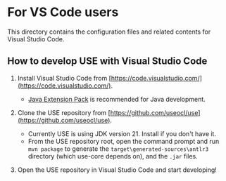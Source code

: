 # For VS Code users

This directory contains the configuration files and related contents for Visual Studio Code.

## How to develop USE with Visual Studio Code

1. Install Visual Studio Code from [https://code.visualstudio.com/](https://code.visualstudio.com/).
    - [Java Extension Pack](https://marketplace.visualstudio.com/items?itemName=vscjava.vscode-java-pack) is recommended for Java development.

2. Clone the USE repository from [https://github.com/useocl/use](https://github.com/useocl/use).
    - Currently USE is using JDK version 21. Install if you don't have it.
    - From the USE repository root, open the command prompt and run `mvn package` to generate the `target\generated-sources\antlr3` directory (which use-core depends on), and the `.jar` files.

3. Open the USE repository in Visual Studio Code and start developing!
